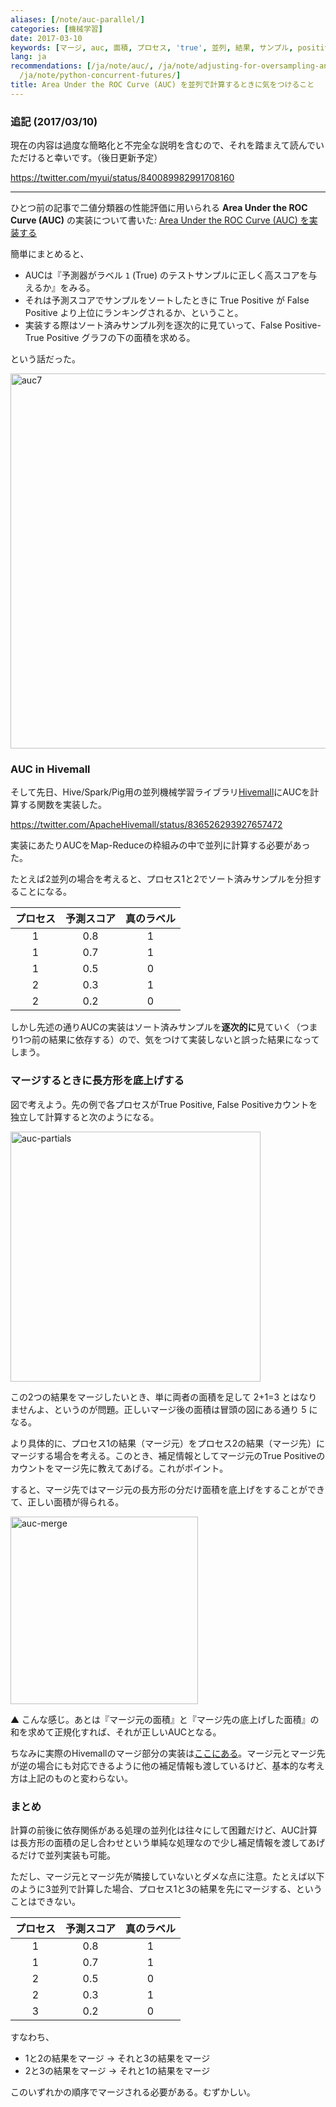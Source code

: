 ```yaml
---
aliases: [/note/auc-parallel/]
categories: [機械学習]
date: 2017-03-10
keywords: [マージ, auc, 面積, プロセス, 'true', 並列, 結果, サンプル, positive, ソート]
lang: ja
recommendations: [/ja/note/auc/, /ja/note/adjusting-for-oversampling-and-undersampling/,
  /ja/note/python-concurrent-futures/]
title: Area Under the ROC Curve (AUC) を並列で計算するときに気をつけること
---
```


### 追記 (2017/03/10)

現在の内容は過度な簡略化と不完全な説明を含むので、それを踏まえて読んでいただけると幸いです。（後日更新予定）

https://twitter.com/myui/status/840089982991708160

---

ひとつ前の記事で二値分類器の性能評価に用いられる **Area Under the ROC Curve (AUC)** の実装について書いた: [Area Under the ROC Curve (AUC) を実装する](/note/auc/)

簡単にまとめると、

- AUCは『予測器がラベル `1` (True) のテストサンプルに正しく高スコアを与えるか』をみる。
- それは予測スコアでサンプルをソートしたときに True Positive が False Positive より上位にランキングされるか、ということ。
- 実装する際はソート済みサンプル列を逐次的に見ていって、False Positive-True Positive グラフの下の面積を求める。

という話だった。

<img src="/images/auc/auc.007.png" alt="auc7" width=600 />

### AUC in Hivemall

そして先日、Hive/Spark/Pig用の並列機械学習ライブラリ[Hivemall](https://hivemall.incubator.apache.org/)にAUCを計算する関数を実装した。

https://twitter.com/ApacheHivemall/status/836526293927657472

実装にあたりAUCをMap-Reduceの枠組みの中で並列に計算する必要があった。

たとえば2並列の場合を考えると、プロセス1と2でソート済みサンプルを分担することになる。

|プロセス| 予測スコア | 真のラベル |
|:---:|:---:|:---:|
|1| 0.8 | 1 |
|1| 0.7 | 1 |
|1| 0.5 | 0 |
|2| 0.3 | 1 |
|2| 0.2 | 0 |

しかし先述の通りAUCの実装はソート済みサンプルを**逐次的に**見ていく（つまり1つ前の結果に依存する）ので、気をつけて実装しないと誤った結果になってしまう。

### マージするときに長方形を底上げする

図で考えよう。先の例で各プロセスがTrue Positive, False Positiveカウントを独立して計算すると次のようになる。

<img src="/images/auc/auc-partials.png" alt="auc-partials" width=400 />

この2つの結果をマージしたいとき、単に両者の面積を足して 2+1=3 とはなりませんよ、というのが問題。正しいマージ後の面積は冒頭の図にある通り 5 になる。

より具体的に、プロセス1の結果（マージ元）をプロセス2の結果（マージ先）にマージする場合を考える。このとき、補足情報としてマージ元のTrue Positiveのカウントをマージ先に教えてあげる。これがポイント。

すると、マージ先ではマージ元の長方形の分だけ面積を底上げをすることができて、正しい面積が得られる。

<img src="/images/auc/auc-merge.png" alt="auc-merge" width=300 />

▲ こんな感じ。あとは『マージ元の面積』と『マージ先の底上げした面積』の和を求めて正規化すれば、それが正しいAUCとなる。

ちなみに実際のHivemallのマージ部分の実装は[ここにある](https://github.com/apache/incubator-hivemall/blob/master/core/src/main/java/hivemall/evaluation/AUCUDAF.java#L251-L282)。マージ元とマージ先が逆の場合にも対応できるように他の補足情報も渡しているけど、基本的な考え方は上記のものと変わらない。

### まとめ

計算の前後に依存関係がある処理の並列化は往々にして困難だけど、AUC計算は長方形の面積の足し合わせという単純な処理なので少し補足情報を渡してあげるだけで並列実装も可能。

ただし、マージ元とマージ先が隣接していないとダメな点に注意。たとえば以下のように3並列で計算した場合、プロセス1と3の結果を先にマージする、ということはできない。

|プロセス| 予測スコア | 真のラベル |
|:---:|:---:|:---:|
|1| 0.8 | 1 |
|1| 0.7 | 1 |
|2| 0.5 | 0 |
|2| 0.3 | 1 |
|3| 0.2 | 0 |

すなわち、

- 1と2の結果をマージ → それと3の結果をマージ
- 2と3の結果をマージ → それと1の結果をマージ

このいずれかの順序でマージされる必要がある。むずかしい。